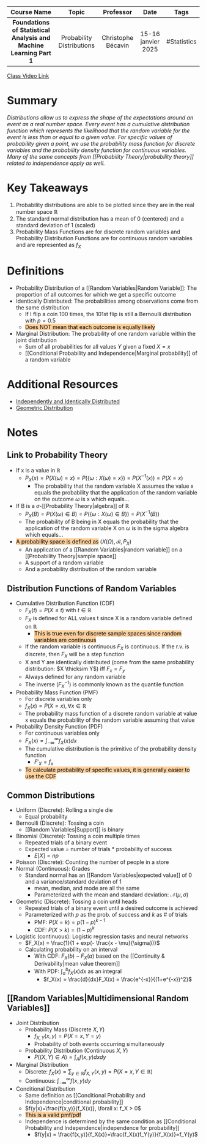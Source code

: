 |                             Course Name                             |           Topic           |     Professor      |        Date        |    Tags     |
| :-----------------------------------------------------------------: | :-----------------------: | :----------------: | :----------------: | :---------: |
| **Foundations of Statistical Analysis and Machine Learning Part 1** | Probability Distributions | Christophe Bécavin | 15-16 janvier 2025 | #Statistics |

[Class Video Link](https://dstisas-my.sharepoint.com/personal/johnny_najjar_dsti_institute/_layouts/15/stream.aspx?id=%2Fpersonal%2Fjohnny%5Fnajjar%5Fdsti%5Finstitute%2FDocuments%2FRecordings%281%29%2FA24%20%2D%20Common%20Link%20%2D%20DS%2DDE%2DDA%2D20250116%5F095107%2DMeeting%20Recording%2Emp4&ga=1&referrer=StreamWebApp%2EWeb&referrerScenario=AddressBarCopied%2Eview%2E00f8464c%2D5165%2D473e%2Dba3a%2D6418387d76cf)

# Summary
*Distributions allow us to express the shape of the expectations around an event as a real number space. Every event has a cumulative distribution function which represents the likelihood that the random variable for the event is less than or equal to a given value. For specific values of probability given a point, we use the probability mass function for discrete variables and the probability density function for continuous variables. Many of the same concepts from [[Probability Theory|probability theory]] related to independence apply as well.*

# Key Takeaways
1. Probability distributions are able to be plotted since they are in the real number space $\mathbb R$
2. The standard normal distribution has a mean of 0 (centered) and a standard deviation of 1 (scaled)
3. Probability Mass Functions are for discrete random variables and Probability Distribution Functions are for continuous random variables and are represented as $f_X$

# Definitions
- Probability Distribution of a [[Random Variables|Random Variable]]: The proportion of all outcomes for which we get a specific outcome
- Identically Distributed: The probabilities among observations come from the same distribution
	- If I flip a coin 100 times, the 101st flip is still a Bernoulli distribution with $p = 0.5$
	- <mark style="background: #FFB86CA6;">Does NOT mean that each outcome is equally likely</mark>
- Marginal Distribution: The probability of one random variable within the joint distribution
	- Sum of all probabilities for all values $Y$ given a fixed $X=x$
	- [[Conditional Probability and Independence|Marginal probability]] of a random variable

# Additional Resources
- [Independently and Identically Distributed](https://towardsdatascience.com/independent-and-identically-distributed-ce250ad1bfa8)
- [Geometric Distribution](https://calcworkshop.com/discrete-probability-distribution/geometric-distribution/)
# Notes
## Link to Probability Theory
- If x is a value in $\mathbb R$
	- $P_X(x) = P(X(\omega) = x) = P(\{\omega: X(\omega) = x\}) = P(X^{-1}(x)) = P(X=x)$
		- The probability that the random variable X assumes the value x equals the probability that the application of the random variable on the outcome $\omega$ is x which equals...
- If B is a $\sigma$-[[Probability Theory|algebra]] of $\mathbb R$
	- $P_X(B) = P(X(\omega) \in B) = P(\{\omega: X(\omega) \in B\}) = P(X^{-1}(B))$
	- The probability of B being in X equals the probability that the application of the random variable X on $\omega$ is in the sigma algebra which equals...
- <mark style="background: #FFB86CA6;">A probability space is defined as</mark> $(X(\Omega), \mathcal B, P_X)$
	- An application of a [[Random Variables|random variable]] on a [[Probability Theory|sample space]]
	- A support of a random variable
	- And a probability distribution of the random variable
## Distribution Functions of Random Variables
- Cumulative Distribution Function (CDF)
	- $F_X(t) = P(X \le t)$ with $t \in \mathbb R$
	- $F_X$ is defined for ALL values t since X is a random variable defined on $\mathbb R$
		- <mark style="background: #FFB86CA6;">This is true even for discrete sample spaces since random variables are continuous</mark>
	- If the random variable is continuous $F_X$ is continuous. If the r.v. is discrete, then $F_X$ will be a step function
	- X and Y are identically distributed (come from the same probability distribution: $X \thicksim Y$) iff $F_x = F_y$
	- Always defined for any random variable
	- The inverse ($F^{-1}_X$) is commonly known as the quantile function
- Probability Mass Function (PMF)
	- For discrete variables only
	- $f_X(x) = P(X=x), \forall x \in \mathbb R$
	- The probability mass function of a discrete random variable at value x equals the probability of the random variable assuming that value
- Probability Density Function (PDF)
	- For continuous variables only
	- $F_X(x) = \int_{-\infty}^\infty f_X(x)dx$
	- The cumulative distribution is the primitive of the probability density function
		- $F'_X = f_x$
	- <mark style="background: #FFB86CA6;">To calculate probability of specific values, it is generally easier to use the CDF</mark>
## Common Distributions
- Uniform (Discrete): Rolling a single die
	- Equal probability
- Bernoulli (Discrete): Tossing a coin
	- [[Random Variables|Support]] is binary
- Binomial (Discrete): Tossing a coin multiple times
	- Repeated trials of a binary event
	- Expected value = number of trials * probability of success
		- $E[X] = np$
- Poisson (Discrete): Counting the number of people in a store
- Normal (Continuous): Grades
	- Standard normal has an [[Random Variables|expected value]] of 0 and a variance/standard deviation of 1
		- mean, median, and mode are all the same
		- Parameterized with the mean and standard deviation: $\mathcal N(\mu, \sigma)$
- Geometric (Discrete): Tossing a coin until heads
	- Repeated trials of a binary event until a desired outcome is achieved
	- Parameterized with $p$ as the prob. of success and $k$ as # of trials
		- PMF: $P(X = k) = p(1-p)^{k-1}$ 
		- CDF: $P(X > k) = (1-p)^k$
- Logistic (continuous): Logistic regression tasks and neural networks
	- $F_X(x) = \frac{1}{1 + exp(- \frac{x - \mu}{\sigma})}$
	- Calculating probability on an interval
		- With CDF: $F_X(b) - F_X(a)$ based on the [[Continuity & Derivability|mean value theorem]]
		- With PDF: $\int_a^bf_X(x)dx$ as an integral
			- $f_X(x) = \frac{d}{dx}F_X(x) = \frac{e^{-x}}{(1+e^{-x})^2}$
## [[Random Variables|Multidimensional Random Variables]]
- Joint Distribution
	- Probability Mass (Discrete $X, Y$)
		- $f_{X, Y}(x, y) = P(X=x, Y=y)$
		- Probability of both events occurring simultaneously
	- Probability Distribution (Continuous $X, Y$)
		- $P((X, Y) \in A) = \int_A f(x,y)dxdy$
- Marginal Distribution
	- Discrete: $f_X(x) = \sum_{y \in \mathbb R}f_{X, Y}(x, y) = P(X=x, Y \in \mathbb R)$
	- Continuous: $\int_{- \infty}^\infty f(x, y)dy$
- Conditional Distribution
	- Same definition as [[Conditional Probability and Independence|conditional probability]]
	- $f(y|x)=\frac{f(x,y)}{f_X(x)}, \forall x: f_X > 0$
	- <mark style="background: #FFB86CA6;">This is a valid pmf/pdf</mark>
	- Independence is determined by the same condition as [[Conditional Probability and Independence|independence for probability]]
		- $f(y|x) = \frac{f(x,y)}{f_X(x)}=\frac{f_X(x)f_Y(y)}{f_X(x)}=f_Y(y)$